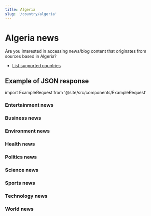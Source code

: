 ```yaml
---
title: Algeria
slug: '/country/algeria'
---
```


# Algeria news

Are you interested in accessing news/blog content that originates from sources based in Algeria?

- [List supported countries](/get-articles/countries)

## Example of JSON response

import ExampleRequest from '@site/src/components/ExampleRequest'

### Entertainment news
<ExampleRequest url="https://api.apitube.io/v1/news/articles?limit=2&category=news/Arts_and_Entertainment&country=dz"></ExampleRequest>

### Business news
<ExampleRequest url="https://api.apitube.io/v1/news/articles?limit=2&category=news/Business&country=dz"></ExampleRequest>

### Environment news
<ExampleRequest url="https://api.apitube.io/v1/news/articles?limit=2&category=news/Environment&country=dz"></ExampleRequest>

### Health news
<ExampleRequest url="https://api.apitube.io/v1/news/articles?limit=2&category=news/Health&country=dz"></ExampleRequest>

### Politics news
<ExampleRequest url="https://api.apitube.io/v1/news/articles?limit=2&category=news/Politics&country=dz"></ExampleRequest>

### Science news
<ExampleRequest url="https://api.apitube.io/v1/news/articles?limit=2&category=news/Science&country=dz"></ExampleRequest>

### Sports news
<ExampleRequest url="https://api.apitube.io/v1/news/articles?limit=2&category=news/Sports&country=dz"></ExampleRequest>

### Technology news
<ExampleRequest url="https://api.apitube.io/v1/news/articles?limit=2&category=news/Technology&country=dz"></ExampleRequest>

### World news
<ExampleRequest url="https://api.apitube.io/v1/news/articles?limit=2&category=news/World&country=dz"></ExampleRequest>
